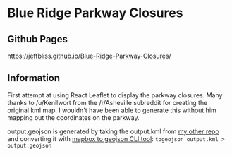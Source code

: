 # Blue Ridge Parkway Closures

## Github Pages
https://jeffbliss.github.io/Blue-Ridge-Parkway-Closures/

## Information
First attempt at using React Leaflet to display the parkway closures. Many thanks to /u/Kenilwort from the /r/Asheville subreddit for creating the original kml map. I wouldn't have been able to generate this without him mapping out the coordinates on the parkway.

output.geojson is generated by taking the output.kml from [my other repo](https://github.com/jeffbliss/blue_ridge_parkway_closures) and converting it with [mapbox to geojson CLI tool](https://www.npmjs.com/package/@mapbox/togeojson): `togeojson output.kml > output.geojson`
